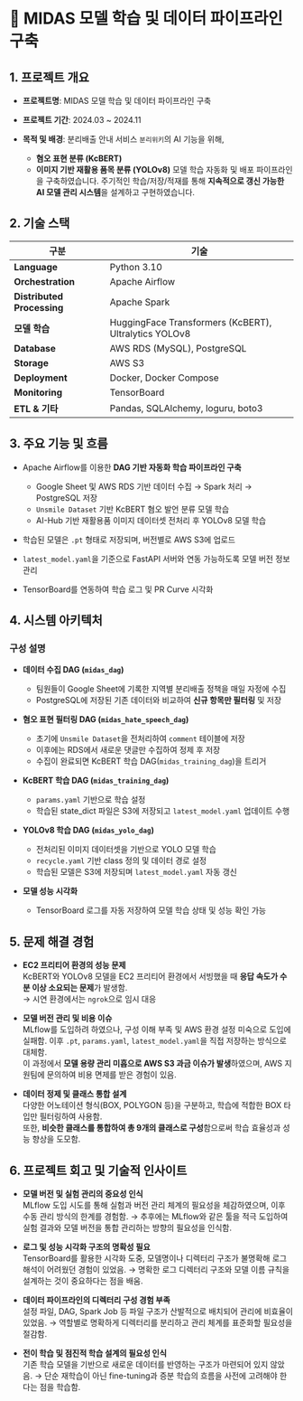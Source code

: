 # 📘 MIDAS 모델 학습 및 데이터 파이프라인 구축

## 1. 프로젝트 개요

* **프로젝트명**: MIDAS 모델 학습 및 데이터 파이프라인 구축
* **프로젝트 기간**: 2024.03 ~ 2024.11
* **목적 및 배경**: 분리배출 안내 서비스 `분리위키`의 AI 기능을 위해,

  * **혐오 표현 분류 (KcBERT)**
  * **이미지 기반 재활용 품목 분류 (YOLOv8)**
    모델 학습 자동화 및 배포 파이프라인을 구축하였습니다.
    주기적인 학습/저장/적재를 통해 **지속적으로 갱신 가능한 AI 모델 관리 시스템**을 설계하고 구현하였습니다.


## 2. 기술 스택

| 구분                         | 기술                                                    |
| -------------------------- | ----------------------------------------------------- |
| **Language**               | Python 3.10                                           |
| **Orchestration**          | Apache Airflow                                        |
| **Distributed Processing** | Apache Spark                                          |
| **모델 학습**                  | HuggingFace Transformers (KcBERT), Ultralytics YOLOv8 |
| **Database**               | AWS RDS (MySQL), PostgreSQL                           |
| **Storage**                | AWS S3                                                |
| **Deployment**             | Docker, Docker Compose                                |
| **Monitoring**             | TensorBoard                                           |
| **ETL & 기타**               | Pandas, SQLAlchemy, loguru, boto3                     |


## 3. 주요 기능 및 흐름

* Apache Airflow를 이용한 **DAG 기반 자동화 학습 파이프라인 구축**

  * Google Sheet 및 AWS RDS 기반 데이터 수집 → Spark 처리 → PostgreSQL 저장
  * `Unsmile Dataset` 기반 KcBERT 혐오 발언 분류 모델 학습
  * AI-Hub 기반 재활용품 이미지 데이터셋 전처리 후 YOLOv8 모델 학습
* 학습된 모델은 `.pt` 형태로 저장되며, 버전별로 AWS S3에 업로드
* `latest_model.yaml`을 기준으로 FastAPI 서버와 연동 가능하도록 모델 버전 정보 관리
* TensorBoard를 연동하여 학습 로그 및 PR Curve 시각화


## 4. 시스템 아키텍처
### 구성 설명

* **데이터 수집 DAG (`midas_dag`)**

  * 팀원들이 Google Sheet에 기록한 지역별 분리배출 정책을 매일 자정에 수집
  * PostgreSQL에 저장된 기존 데이터와 비교하여 **신규 항목만 필터링** 및 저장

* **혐오 표현 필터링 DAG (`midas_hate_speech_dag`)**

  * 초기에 `Unsmile Dataset`을 전처리하여 `comment` 테이블에 저장
  * 이후에는 RDS에서 새로운 댓글만 수집하여 정제 후 저장
  * 수집이 완료되면 KcBERT 학습 DAG(`midas_training_dag`)을 트리거

* **KcBERT 학습 DAG (`midas_training_dag`)**

  * `params.yaml` 기반으로 학습 설정
  * 학습된 state\_dict 파일은 S3에 저장되고 `latest_model.yaml` 업데이트 수행

* **YOLOv8 학습 DAG (`midas_yolo_dag`)**

  * 전처리된 이미지 데이터셋을 기반으로 YOLO 모델 학습
  * `recycle.yaml` 기반 class 정의 및 데이터 경로 설정
  * 학습된 모델은 S3에 저장되며 `latest_model.yaml` 자동 갱신

* **모델 성능 시각화**

  * TensorBoard 로그를 자동 저장하여 모델 학습 상태 및 성능 확인 가능



## 5. 문제 해결 경험

* **EC2 프리티어 환경의 성능 문제**   
  KcBERT와 YOLOv8 모델을 EC2 프리티어 환경에서 서빙했을 때 **응답 속도가 수 분 이상 소요되는 문제**가 발생함.   
  → 시연 환경에서는 `ngrok`으로 임시 대응

* **모델 버전 관리 및 비용 이슈**   
  MLflow를 도입하려 하였으나, 구성 이해 부족 및 AWS 환경 설정 미숙으로 도입에 실패함. 이후 `.pt`, `params.yaml`, `latest_model.yaml`을 직접 저장하는 방식으로 대체함.   
  이 과정에서 **모델 용량 관리 미흡으로 AWS S3 과금 이슈가 발생**하였으며, AWS 지원팀에 문의하여 비용 면제를 받은 경험이 있음.

* **데이터 정제 및 클래스 통합 설계**   
  다양한 어노테이션 형식(BOX, POLYGON 등)을 구분하고, 학습에 적합한 BOX 타입만 필터링하여 사용함.   
  또한, **비슷한 클래스를 통합하여 총 9개의 클래스로 구성**함으로써 학습 효율성과 성능 향상을 도모함.
  


## 6. 프로젝트 회고 및 기술적 인사이트

* **모델 버전 및 실험 관리의 중요성 인식**   
  MLflow 도입 시도를 통해 실험과 버전 관리 체계의 필요성을 체감하였으며, 이후 수동 관리 방식의 한계를 경험함.
  → 추후에는 MLflow와 같은 툴을 적극 도입하여 실험 결과와 모델 버전을 통합 관리하는 방향의 필요성을 인식함.

* **로그 및 성능 시각화 구조의 명확성 필요**   
  TensorBoard를 활용한 시각화 도중, 모델명이나 디렉터리 구조가 불명확해 로그 해석이 어려웠던 경험이 있었음.
  → 명확한 로그 디렉터리 구조와 모델 이름 규칙을 설계하는 것이 중요하다는 점을 배움.

* **데이터 파이프라인의 디렉터리 구성 경험 부족**   
  설정 파일, DAG, Spark Job 등 파일 구조가 산발적으로 배치되어 관리에 비효율이 있었음.
  → 역할별로 명확하게 디렉터리를 분리하고 관리 체계를 표준화할 필요성을 절감함.

* **전이 학습 및 점진적 학습 설계의 필요성 인식**   
  기존 학습 모델을 기반으로 새로운 데이터를 반영하는 구조가 마련되어 있지 않았음.
  → 단순 재학습이 아닌 fine-tuning과 증분 학습의 흐름을 사전에 고려해야 한다는 점을 학습함.
